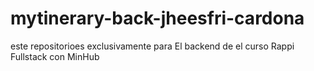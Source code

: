 # mytinerary-back-jheesfri-cardona
este repositorioes exclusivamente para El backend de el curso Rappi Fullstack con MinHub
